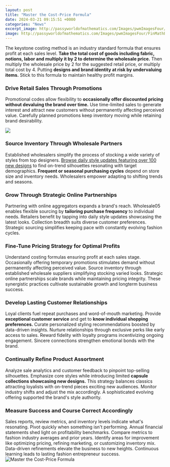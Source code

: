 ```yaml
---
layout: post
title: "Master the Cost-Price Formula"
date: 2024-03-21 09:15:51 +0000
categories: "News"
excerpt_image: http://passyworldofmathematics.com/Images/pwmImagesFour/FinMathEleven550x412JPG.jpg
image: http://passyworldofmathematics.com/Images/pwmImagesFour/FinMathEleven550x412JPG.jpg
---
```


The keystone costing method is an industry standard formula that ensures profit at each sales level. **Take the total cost of goods including fabric, notions, labor and multiply it by 2 to determine the wholesale price.** Then multiply the wholesale price by 2 for the suggested retail price, or multiply total cost by 4. Putting **designs and brand identity at risk by undervaluing items.** Stick to this formula to maintain healthy profit margins.
### Drive Retail Sales Through Promotions  
Promotional codes allow flexibility to **occasionally offer discounted pricing without devaluing the brand over time.** Use time-limited sales to generate interest and attract new customers without permanently affecting perceived value. Carefully planned promotions keep inventory moving while retaining brand desirability.

![](https://i.ytimg.com/vi/QkSF7M2uASU/maxresdefault.jpg)
### Source Inventory Through Wholesale Partners
Established wholesalers simplify the process of stocking a wide variety of styles from top designers. [Browse daily style updates featuring over 100 new designs](https://store.fi.io.vn/women-happy-halloween-shirts-pug-dog-happy-hallothanksmas-1) to find on-trend silhouettes resonating with target demographics. **Frequent or seasonal purchasing cycles** depend on store size and inventory needs. Wholesalers empower adapting to shifting trends and seasons.
### Grow Through Strategic Online Partnerships
Partnering with online aggregators expands a brand's reach. Wholesale05 enables flexible sourcing by **tailoring purchase frequency** to individual needs. Retailers benefit by tapping into daily style updates showcasing the latest looks. Collection breadth suits diverse customer preferences. Strategic sourcing simplifies keeping pace with constantly evolving fashion cycles.  
### Fine-Tune Pricing Strategy for Optimal Profits
Understand costing formulas ensuring profit at each sales stage. Occasionally offering temporary promotions stimulates demand without permanently affecting perceived value. Source inventory through established wholesale suppliers simplifying stocking varied looks. Strategic online partnerships scale brands while maintaining pricing integrity. These synergistic practices cultivate sustainable growth and longterm business success.
### Develop Lasting Customer Relationships  
Loyal clients fuel repeat purchases and word-of-mouth marketing. Provide **exceptional customer service** and get to **know individual shopping preferences.** Curate personalized styling recommendations boosted by data-driven insights. Nurture relationships through exclusive perks like early access to sales. Reward fidelity with loyalty programs incentivizing ongoing engagement. Sincere connections strengthen emotional bonds with the brand.
### Continually Refine Product Assortment
Analyze sale analytics and customer feedback to pinpoint top-selling silhouettes. Emphasize core styles while introducing limited **capsule collections showcasing new designs.** This strategy balances classics attracting loyalists with on-trend pieces exciting new audiences. Monitor industry shifts and adjust the mix accordingly. A sophisticated evolving offering supported the brand's style authority.
### Measure Success and Course Correct Accordingly 
Sales reports, review metrics, and inventory levels indicate what's resonating. Pivot quickly when something isn't performing. Annual financial statements shed light on profitability benchmarks. Compare metrics to fashion industry averages and prior years. Identify areas for improvement like optimizing pricing, refining marketing, or customizing inventory mix. Data-driven refinements elevate the business to new heights. Continuous learning leads to lasting fashion entrepreneur success.
![Master the Cost-Price Formula](http://passyworldofmathematics.com/Images/pwmImagesFour/FinMathEleven550x412JPG.jpg)